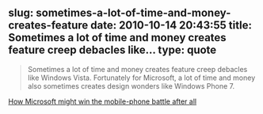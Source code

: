 slug: sometimes-a-lot-of-time-and-money-creates-feature
date: 2010-10-14 20:43:55
title: Sometimes a lot of time and money creates feature creep debacles like...
type: quote
---

> Sometimes a lot of time and money creates feature creep debacles like Windows Vista. Fortunately for Microsoft, a lot of time and money also sometimes creates design wonders like Windows Phone 7.

[How Microsoft might win the mobile-phone battle after all](http://venturebeat.com/2010/10/13/microsoft-windows-phone-7-xbox-lessons/)
